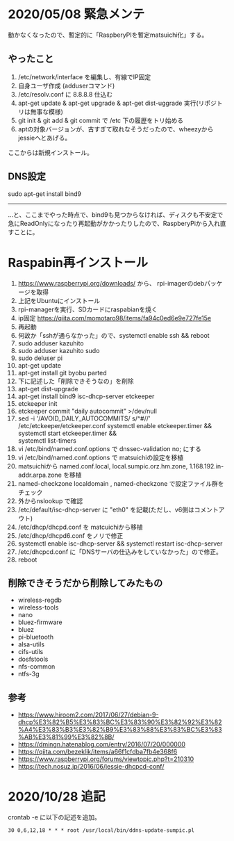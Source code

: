 2020/05/08 緊急メンテ
===

動かなくなったので、暫定的に「RaspberyPIを暫定matsuichi化」する。

## やったこと

1. /etc/network/interface を編集し、有線でIP固定
0. 自身ユーザ作成 (adduserコマンド)
0. /etc/resolv.conf に 8.8.8.8 仕込む
0. apt-get update & apt-get upgrade & apt-get dist-uggrade 実行(リポジトリは無事な模様)
0. git init  & git add & git commit で /etc 下の履歴をトリ始める
0. aptの対象バージョンが、古すぎて取れなそうだったので、wheezyからjessieへとあげる。


ここからは新規インストール。

## DNS設定

sudo apt-get install bind9

---

…と、ここまでやった時点で、bind9も見つからなければ、ディスクも不安定で急にReadOnlyになったり再起動がかかったりしたので、RaspberyPiから入れ直すことに。

# Raspabin再インストール

1. https://www.raspberrypi.org/downloads/ から、 rpi-imagerのdebパッケージを取得
0. 上記をUbuntuにインストール
0. rpi-managerを実行、SDカードにraspabianを焼く
0. ip固定 https://qiita.com/momotaro98/items/fa94c0ed6e9e727fe15e
0. 再起動
0. 何故か「sshが通らなかった」ので、systemctl enable ssh && reboot
0. sudo adduser kazuhito
0. sudo adduser kazuhito sudo
0. sudo deluser pi
0. apt-get update
0. apt-get install git byobu parted
0. 下に記述した「削除できそうなの」を削除
0. apt-get dist-upgrade
0. apt-get install bind9 isc-dhcp-server etckeeper
0. etckeeper init
0. etckeeper commit "daily autocommit" >/dev/null
0. sed -i '/AVOID_DAILY_AUTOCOMMITS/ s/^#//' /etc/etckeeper/etckeeper.conf
systemctl enable etckeeper.timer && \
systemctl start etckeeper.timer && \
systemctl list-timers
0. vi /etc/bind/named.conf.options で dnssec-validation no; にする
0. vi /etc/bind/named.conf.options で matsuichiの設定を移植
0. matsuichiから named.conf.local, local.sumpic.orz.hm.zone, 1.168.192.in-addr.arpa.zone を移植
0. named-checkzone localdomain , named-checkzone で設定ファイル群をチェック
0. 外からnslookup で確認
0. /etc/default/isc-dhcp-server に "eth0" を記載(ただし、v6側はコメントアウト)
0. /etc/dhcp/dhcpd.conf を matcuichiから移植
0. /etc/dhcp/dhcpd6.conf をノリで修正
0. systemctl enable isc-dhcp-server && systemctl restart isc-dhcp-server
0. /etc/dhcpcd.conf に「DNSサーバの仕込みをしていなかった」ので修正。
0. reboot

## 削除できそうだから削除してみたもの

- wireless-regdb
- wireless-tools
- nano
- bluez-firmware
- bluez
- pi-bluetooth
- alsa-utils
- cifs-utils
- dosfstools
- nfs-common
- ntfs-3g

## 参考
- https://www.hiroom2.com/2017/06/27/debian-9-dhcp%E3%82%B5%E3%83%BC%E3%83%90%E3%82%92%E3%82%A4%E3%83%B3%E3%82%B9%E3%83%88%E3%83%BC%E3%83%AB%E3%81%99%E3%82%8B/
- https://dmingn.hatenablog.com/entry/2016/07/20/000000
- https://qiita.com/bezeklik/items/a66f1cfdba7fb4e368f6
- https://www.raspberrypi.org/forums/viewtopic.php?t=210310
- https://tech.nosuz.jp/2016/06/jessie-dhcpcd-conf/

# 2020/10/28 追記

crontab -e に以下の記述を追加。

```
30 0,6,12,18 * * * root /usr/local/bin/ddns-update-sumpic.pl
```
